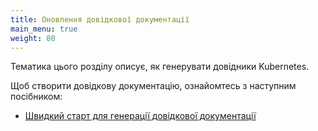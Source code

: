```yaml
---
title: Оновлення довідкової документації
main_menu: true
weight: 80
---
```


Тематика цього розділу описує, як генерувати довідники Kubernetes.

Щоб створити довідкову документацію, ознайомтесь з наступним посібником:

* [Швидкий старт для генерації довідкової документації](/docs/contribute/generate-ref-docs/quickstart/)
